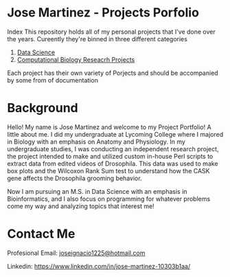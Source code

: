 # Jose Martinez - Projects Porfolio
Index
This repository holds all of my personal projects that I've done over the years. Cureently they're binned in three different categories
1. [Data Science](https://github.com/marjose2/Martinez_Porfolio/tree/main/Data%20Science)
2. [Computational Biology Reseacrh Projects](https://github.com/marjose2/Martinez_Porfolio/tree/main/Research%20Project)

Each project has their own variety of Porjects and should be accompanied by some from of documentation

# Background
Hello!
My name is Jose Martinez and welcome to my Project Portfolio! A little about me. I did my undergraduate at Lycoming College where I majored in Biology with an emphasis on Anatomy and Physiology. In my undergraduate studies, I was conducting an independent research project, the project intended to make and utilized custom in-house Perl scripts to extract data from edited videos of Drosophila. This data was used to make box plots and the Wilcoxon Rank Sum test to understand how the CASK gene affects the Drosophila grooming behavior.

Now I am pursuing an M.S. in Data Science with an emphasis in Bioinformatics, and I also focus on programming for whatever problems come my way and analyzing topics that interest me!

# Contact Me

Profesional Email: joseignacio1225@hotmail.com

Linkedin: https://www.linkedin.com/in/jose-martinez-10303b1aa/
